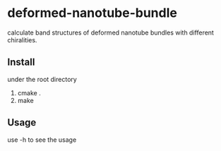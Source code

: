 # deformed-nanotube-bundle
calculate band structures of deformed nanotube bundles with different chiralities.

## Install
under the root directory
1. cmake .
2. make

## Usage
use -h to see the usage
